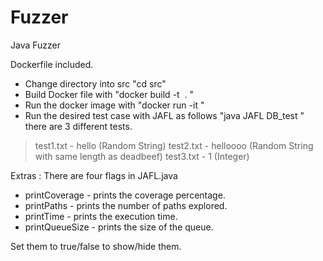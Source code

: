 # Fuzzer
Java Fuzzer

Dockerfile included.
- Change directory into src "cd src"
- Build Docker file with "docker build -t <Image Name> . "
- Run the docker image with "docker run -it <Image Name>"
- Run the desired test case with JAFL as follows "java JAFL DB_test <test name>" there are 3 different tests.
 > test1.txt - hello (Random String)
 > test2.txt - helloooo (Random String with same length as deadbeef)
 > test3.txt - 1 (Integer)


Extras :
There are four flags in JAFL.java
- printCoverage - prints the coverage percentage.
- printPaths - prints the number of paths explored.
- printTime - prints the execution time.
- printQueueSize - prints the size of the queue.

Set them to true/false to show/hide them.

